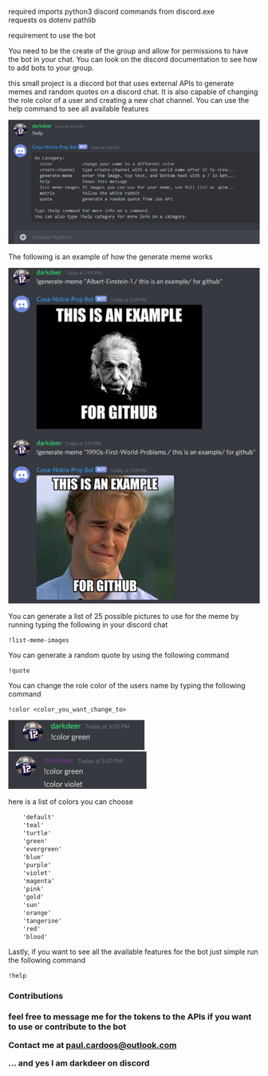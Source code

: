 required imports
python3
discord
commands from discord.exe  
requests 
os
dotenv
pathlib

requirement to use the bot

You need to be the create of the group and allow for permissions to have the bot in your chat. You can look on the discord documentation to see how to add bots to your group.

this small project is a discord bot that uses external APIs to generate memes and random quotes on a discord chat. It is also capable of changing the role color of a user and creating a new chat channel. You can use the help command to see all available features

<img src="./imgs/help.png">

The following is an example of how the generate meme works

<img src="./imgs/exampleMemes.png">

You can generate a list of 25 possible pictures to use for the meme by running typing the following in your discord chat

```
!list-meme-images
```

You can generate a random quote by using the following command

```
!quote
```

You can change the role color of the users name by typing the following command

```
!color <color_you_want_change_to>
```

<img src="./imgs/color.png">

<img src="./imgs/color2.png">

here is a list of colors you can choose

```
    'default'
    'teal' 
    'turtle'                 
    'green' 
    'evergreen'
    'blue' 
    'purple'
    'violet' 
    'magenta' 
    'pink' 
    'gold' 
    'sun' 
    'orange'
    'tangerine'
    'red'
    'blood' 
```
Lastly, if you want to see all the available features for the bot just simple run the following command

```
!help
```

<h3> Contributions <h3> 
feel free to message me for the tokens to the APIs if you want 
to use or contribute to the bot 

Contact me at paul.cardoos@outlook.com

... and yes I am darkdeer on discord

